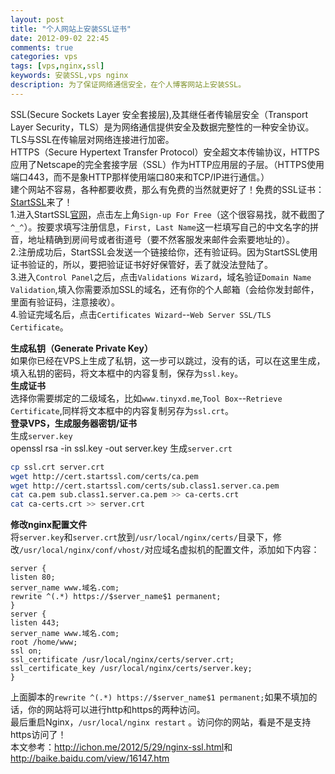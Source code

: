 ```yaml
---
layout: post
title: "个人网站上安装SSL证书"
date: 2012-09-02 22:45
comments: true
categories: vps
tags: [vps,nginx,ssl]
keywords: 安装SSL,vps nginx
description: 为了保证网络通信安全，在个人博客网站上安装SSL。
---
```

SSL(Secure Sockets Layer 安全套接层),及其继任者传输层安全（Transport Layer Security，TLS）是为网络通信提供安全及数据完整性的一种安全协议。TLS与SSL在传输层对网络连接进行加密。     
HTTPS（Secure Hypertext Transfer Protocol）安全超文本传输协议，HTTPS应用了Netscape的完全套接字层（SSL）作为HTTP应用层的子层。（HTTPS使用端口443，而不是象HTTP那样使用端口80来和TCP/IP进行通信。）     
建个网站不容易，各种都要收费，那么有免费的当然就更好了！免费的SSL证书：[StartSSL](https://www.startssl.com/)来了！   
1.进入StartSSL[官网](https://www.startssl.com/)，点击左上角`Sign-up For Free`（这个很容易找，就不截图了`^_^`）。按要求填写注册信息，`First, Last Name`这一栏填写自己的中文名字的拼音，地址精确到房间号或者街道号（要不然客服发来邮件会索要地址的）。   
2.注册成功后，StartSSL会发送一个链接给你，还有验证码。因为StartSSL使用证书验证的，所以，要把验证证书好好保管好，丢了就没法登陆了。   
3.进入`Control Panel`之后，点击`Validations Wizard`，域名验证`Domain Name Validation`,填入你需要添加SSL的域名，还有你的个人邮箱（会给你发封邮件，里面有验证码，注意接收）。   
4.验证完域名后，点击`Certificates Wizard`--`Web Server SSL/TLS Certificate`。    
<!--more-->
**生成私钥（Generate Private Key）**   
如果你已经在VPS上生成了私钥，这一步可以跳过，没有的话，可以在这里生成，填入私钥的密码，将文本框中的内容复制，保存为`ssl.key`。   
**生成证书**    
选择你需要绑定的二级域名，比如`www.tinyxd.me`,`Tool Box`--`Retrieve Certificate`,同样将文本框中的内容复制另存为`ssl.crt`。    
**登录VPS，生成服务器密钥/证书**    
生成`server.key`   
	openssl rsa -in ssl.key -out server.key
生成`server.crt`    
``` bash
cp ssl.crt server.crt
wget http://cert.startssl.com/certs/ca.pem
wget http://cert.startssl.com/certs/sub.class1.server.ca.pem
cat ca.pem sub.class1.server.ca.pem >> ca-certs.crt
cat ca-certs.crt >> server.crt
```
**修改nginx配置文件**    
将`server.key`和`server.crt`放到`/usr/local/nginx/certs/`目录下，修改`/usr/local/nginx/conf/vhost/`对应域名虚拟机的配置文件，添加如下内容：   
```
server {
listen 80;
server_name www.域名.com;
rewrite ^(.*) https://$server_name$1 permanent;
}
server {
listen 443;
server_name www.域名.com;
root /home/www;
ssl on;
ssl_certificate /usr/local/nginx/certs/server.crt;
ssl_certificate_key /usr/local/nginx/certs/server.key;
}
```
上面脚本的`rewrite ^(.*) https://$server_name$1 permanent;`如果不填加的话，你的网站将可以进行http和https的两种访问。    
最后重启Nginx，`/usr/local/nginx restart` 。访问你的网站，看是不是支持https访问了！   
本文参考：<http://ichon.me/2012/5/29/nginx-ssl.html>和<http://baike.baidu.com/view/16147.htm>   
<br />
 
